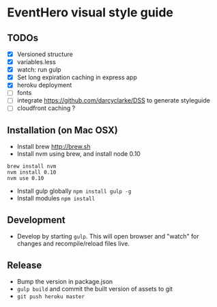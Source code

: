 # EventHero visual style guide

## TODOs
- [X] Versioned structure
- [X] variables.less
- [X] watch: run gulp
- [X] Set long expiration caching in express app
- [X] heroku deployment
- [ ] fonts
- [ ] integrate https://github.com/darcyclarke/DSS to generate styleguide
- [ ] cloudfront caching ?

## Installation (on Mac OSX)

- Install brew http://brew.sh
- Install nvm using brew, and install node 0.10
```
brew install nvm
nvm install 0.10
nvm use 0.10
```
- Install gulp globally `npm install gulp -g`
- Install modules `npm install`

## Development

- Develop by starting `gulp`. This will open browser and "watch" for changes and recompile/reload files live.

## Release

- Bump the version in package.json
- `gulp build` and commit the built version of assets to git
- `git push heroku master`
